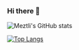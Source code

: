 ### Hi there 👋

![Meztli's GitHub stats](https://github-readme-stats.vercel.app/api?username=MeztliRA&show_icons=true&theme=vue-dark)

[![Top Langs](https://github-readme-stats.vercel.app/api/top-langs/?username=MeztliRA&hide=shell,EmacsLisp)](https://github.com/anuraghazra/github-readme-stats)

<!--
**MeztliRA/MeztliRA** is a ✨ _special_ ✨ repository because its `README.md` (this file) appears on your GitHub profile.

Here are some ideas to get you started:

- 🔭 I’m currently working on ...
- 🌱 I’m currently learning ...
- 👯 I’m looking to collaborate on ...
- 🤔 I’m looking for help with ...
- 💬 Ask me about ...
- 📫 How to reach me: ...
- 😄 Pronouns: ...
- ⚡ Fun fact: ...
-->
